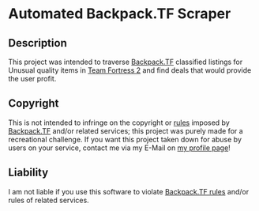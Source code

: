 # Automated Backpack.TF Scraper
## Description
This project was intended to traverse [Backpack.TF](https://backpack.tf) classified listings for Unusual quality items in [Team Fortress 2](https://store.steampowered.com/app/440/Team_Fortress_2/) and find deals that would provide the user profit.
## Copyright
This is not intended to infringe on the copyright or [rules](https://backpack.tf/rules) imposed by [Backpack.TF](https://backpack.tf) and/or related services; this project was purely made for a recreational challenge. If you want this project taken down for abuse by users on your service, contact me via my E-Mail on [my profile page](https://github.com/maxcruickshanks)!
## Liability
I am not liable if you use this software to violate [Backpack.TF rules](https://backpack.tf/rules) and/or rules of related services.

